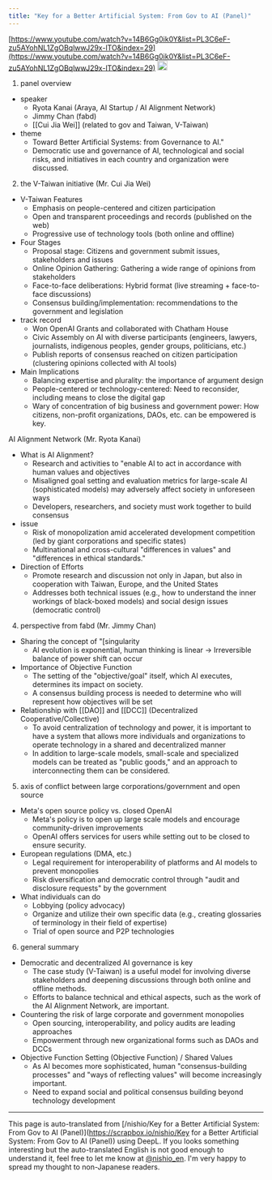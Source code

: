 ```yaml
---
title: "Key for a Better Artificial System: From Gov to AI (Panel)"
---
```


[https://www.youtube.com/watch?v=14B6Gg0ik0Y&list=PL3C6eF-zu5AYohNL1ZgOBqlwwJ29x-lTO&index=29](https://www.youtube.com/watch?v=14B6Gg0ik0Y&list=PL3C6eF-zu5AYohNL1ZgOBqlwwJ29x-lTO&index=29)
<img src='https://scrapbox.io/api/pages/nishio-en/o1 Pro/icon' alt='o1 Pro.icon' height="19.5"/>
1. panel overview
- speaker
    - Ryota Kanai (Araya, AI Startup / AI Alignment Network)
    - Jimmy Chan (fabd)
    - [[Cui Jia Wei]] (related to gov and Taiwan, V-Taiwan)
- theme
    - Toward Better Artificial Systems: from Governance to AI."
    - Democratic use and governance of AI, technological and social risks, and initiatives in each country and organization were discussed.

2. the V-Taiwan initiative (Mr. Cui Jia Wei)
- V-Taiwan Features
    - Emphasis on people-centered and citizen participation
    - Open and transparent proceedings and records (published on the web)
    - Progressive use of technology tools (both online and offline)
- Four Stages
    - Proposal stage: Citizens and government submit issues, stakeholders and issues
    - Online Opinion Gathering: Gathering a wide range of opinions from stakeholders
    - Face-to-face deliberations: Hybrid format (live streaming + face-to-face discussions)
    - Consensus building/implementation: recommendations to the government and legislation
- track record
    - Won OpenAI Grants and collaborated with Chatham House
    - Civic Assembly on AI with diverse participants (engineers, lawyers, journalists, indigenous peoples, gender groups, politicians, etc.)
    - Publish reports of consensus reached on citizen participation (clustering opinions collected with AI tools)
- Main Implications
    - Balancing expertise and plurality: the importance of argument design
    - People-centered or technology-centered: Need to reconsider, including means to close the digital gap
    - Wary of concentration of big business and government power: How citizens, non-profit organizations, DAOs, etc. can be empowered is key.

AI Alignment Network (Mr. Ryota Kanai)
- What is AI Alignment?
    - Research and activities to "enable AI to act in accordance with human values and objectives
    - Misaligned goal setting and evaluation metrics for large-scale AI (sophisticated models) may adversely affect society in unforeseen ways
    - Developers, researchers, and society must work together to build consensus
- issue
    - Risk of monopolization amid accelerated development competition (led by giant corporations and specific states)
    - Multinational and cross-cultural "differences in values" and "differences in ethical standards."
- Direction of Efforts
    - Promote research and discussion not only in Japan, but also in cooperation with Taiwan, Europe, and the United States
    - Addresses both technical issues (e.g., how to understand the inner workings of black-boxed models) and social design issues (democratic control)

4. perspective from fabd (Mr. Jimmy Chan)
- Sharing the concept of "[singularity
    - AI evolution is exponential, human thinking is linear → Irreversible balance of power shift can occur
- Importance of Objective Function
    - The setting of the "objective/goal" itself, which AI executes, determines its impact on society.
    - A consensus building process is needed to determine who will represent how objectives will be set
- Relationship with [[DAO]] and [[DCC]] (Decentralized Cooperative/Collective)
    - To avoid centralization of technology and power, it is important to have a system that allows more individuals and organizations to operate technology in a shared and decentralized manner
    - In addition to large-scale models, small-scale and specialized models can be treated as "public goods," and an approach to interconnecting them can be considered.

5. axis of conflict between large corporations/government and open source
- Meta's open source policy vs. closed OpenAI
    - Meta's policy is to open up large scale models and encourage community-driven improvements
    - OpenAI offers services for users while setting out to be closed to ensure security.
- European regulations (DMA, etc.)
    - Legal requirement for interoperability of platforms and AI models to prevent monopolies
    - Risk diversification and democratic control through "audit and disclosure requests" by the government
- What individuals can do
    - Lobbying (policy advocacy)
    - Organize and utilize their own specific data (e.g., creating glossaries of terminology in their field of expertise)
    - Trial of open source and P2P technologies

6. general summary
- Democratic and decentralized AI governance is key
    - The case study (V-Taiwan) is a useful model for involving diverse stakeholders and deepening discussions through both online and offline methods.
    - Efforts to balance technical and ethical aspects, such as the work of the AI Alignment Network, are important.
- Countering the risk of large corporate and government monopolies
    - Open sourcing, interoperability, and policy audits are leading approaches
    - Empowerment through new organizational forms such as DAOs and DCCs
- Objective Function Setting (Objective Function) / Shared Values
    - As AI becomes more sophisticated, human "consensus-building processes" and "ways of reflecting values" will become increasingly important.
    - Need to expand social and political consensus building beyond technology development
---
This page is auto-translated from [/nishio/Key for a Better Artificial System: From Gov to AI (Panel)](https://scrapbox.io/nishio/Key for a Better Artificial System: From Gov to AI (Panel)) using DeepL. If you looks something interesting but the auto-translated English is not good enough to understand it, feel free to let me know at [@nishio_en](https://twitter.com/nishio_en). I'm very happy to spread my thought to non-Japanese readers.